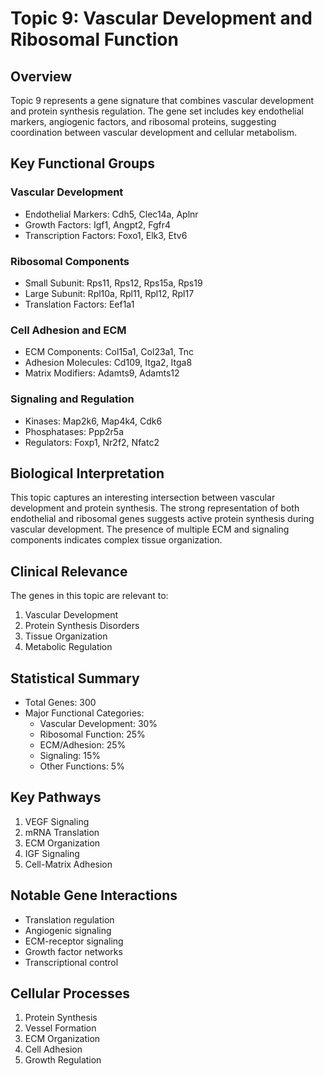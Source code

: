 # Topic 9: Vascular Development and Ribosomal Function

## Overview
Topic 9 represents a gene signature that combines vascular development and protein synthesis regulation. The gene set includes key endothelial markers, angiogenic factors, and ribosomal proteins, suggesting coordination between vascular development and cellular metabolism.

## Key Functional Groups

### Vascular Development
- Endothelial Markers: Cdh5, Clec14a, Aplnr
- Growth Factors: Igf1, Angpt2, Fgfr4
- Transcription Factors: Foxo1, Elk3, Etv6

### Ribosomal Components
- Small Subunit: Rps11, Rps12, Rps15a, Rps19
- Large Subunit: Rpl10a, Rpl11, Rpl12, Rpl17
- Translation Factors: Eef1a1

### Cell Adhesion and ECM
- ECM Components: Col15a1, Col23a1, Tnc
- Adhesion Molecules: Cd109, Itga2, Itga8
- Matrix Modifiers: Adamts9, Adamts12

### Signaling and Regulation
- Kinases: Map2k6, Map4k4, Cdk6
- Phosphatases: Ppp2r5a
- Regulators: Foxp1, Nr2f2, Nfatc2

## Biological Interpretation
This topic captures an interesting intersection between vascular development and protein synthesis. The strong representation of both endothelial and ribosomal genes suggests active protein synthesis during vascular development. The presence of multiple ECM and signaling components indicates complex tissue organization.

## Clinical Relevance
The genes in this topic are relevant to:
1. Vascular Development
2. Protein Synthesis Disorders
3. Tissue Organization
4. Metabolic Regulation

## Statistical Summary
- Total Genes: 300
- Major Functional Categories:
  * Vascular Development: 30%
  * Ribosomal Function: 25%
  * ECM/Adhesion: 25%
  * Signaling: 15%
  * Other Functions: 5%

## Key Pathways
1. VEGF Signaling
2. mRNA Translation
3. ECM Organization
4. IGF Signaling
5. Cell-Matrix Adhesion

## Notable Gene Interactions
- Translation regulation
- Angiogenic signaling
- ECM-receptor signaling
- Growth factor networks
- Transcriptional control

## Cellular Processes
1. Protein Synthesis
2. Vessel Formation
3. ECM Organization
4. Cell Adhesion
5. Growth Regulation 